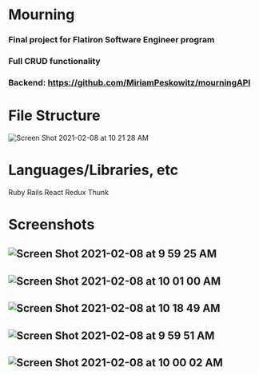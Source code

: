# Mourning
### Final project for Flatiron Software Engineer program
### Full CRUD functionality
### Backend: https://github.com/MiriamPeskowitz/mourningAPI

# File Structure
![Screen Shot 2021-02-08 at 10 21 28 AM](https://user-images.githubusercontent.com/18649892/107240008-71156c00-69f7-11eb-9d26-bdcbd529bbfe.png)
    
# Languages/Libraries, etc 
Ruby
Rails
React
Redux
Thunk



# Screenshots

![Screen Shot 2021-02-08 at 9 59 25 AM](https://user-images.githubusercontent.com/18649892/107238984-69a19300-69f6-11eb-89aa-39058b73fcc5.png)
--------------------------
![Screen Shot 2021-02-08 at 10 01 00 AM](https://user-images.githubusercontent.com/18649892/107239275-aff6f200-69f6-11eb-8fc9-40008fbb49bc.png)
--------------------------
![Screen Shot 2021-02-08 at 10 18 49 AM](https://user-images.githubusercontent.com/18649892/107239704-21cf3b80-69f7-11eb-9d3d-5f4182379135.png)
--------------------------
![Screen Shot 2021-02-08 at 9 59 51 AM](https://user-images.githubusercontent.com/18649892/107239244-a79eb700-69f6-11eb-92f3-10b5b7dacc85.png)
--------------------------
![Screen Shot 2021-02-08 at 10 00 02 AM](https://user-images.githubusercontent.com/18649892/107239258-abcad480-69f6-11eb-869e-ea98a8bb0b47.png)
--------------------------



